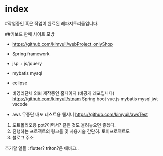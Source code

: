 # index

#작업중인 혹은 작업이 완료된 레파지토리들입니다.


##키보드 판매 사이트 모방
* https://github.com/kimyuil/webProject_onlyShop
* Spring framework
* jsp + js/jquery
* mybatis mysql
* eclipse

* 비영리단체 의뢰 제작중인 홈페이지 (비공개 레포입니다)
https://github.com/kimyuil/stnam
Spring boot
vue.js
mybatis mysql 
jwt
vscode

* aws 무중단 배포 테스트용 웹서버
https://github.com/kimyuil/awsTest






1) 포트폴리오용 ppt?이력서? 같은 것도 올려놓으면 좋겠다.
2) 진행하는 프로젝트의 링크들 및 사용기술 간단히. 토이프로젝트도
3) 블로그 주소

추가할 일들 : flutter? triton?은 에바고.. 
